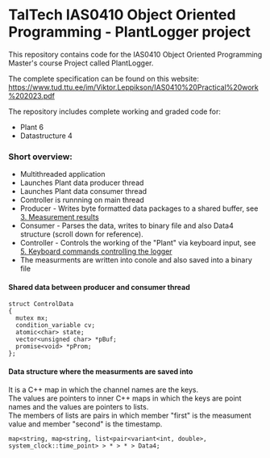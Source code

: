 # TalTech IAS0410 Object Oriented Programming - PlantLogger project
This repository contains code for the IAS0410 Object Oriented Programming Master's course Project called PlantLogger.

The complete specification can be found on this website: https://www.tud.ttu.ee/im/Viktor.Leppikson/IAS0410%20Practical%20work%202023.pdf

The repository includes complete working and graded code for:
* Plant 6
* Datastructure 4

### Short overview:
* Multithreaded application
* Launches Plant data producer thread
* Launches Plant data consumer thread
* Controller is runnning on main thread
* Producer - Writes byte formatted data packages to a shared buffer, see [3. Measurement results](https://www.tud.ttu.ee/im/Viktor.Leppikson/IAS0410%20Practical%20work%202023.pdf)
* Consumer - Parses the data, writes to binary file and also Data4 structure (scroll down for reference).
* Controller - Controls the working of the "Plant" via keyboard input, see [5. Keyboard commands controlling the logger](https://www.tud.ttu.ee/im/Viktor.Leppikson/IAS0410%20Practical%20work%202023.pdf)
* The measurments are written into conole and also saved into a binary file

#### Shared data between producer and consumer thread
```
struct ControlData 
{
  mutex mx;
  condition_variable cv;
  atomic<char> state;
  vector<unsigned char> *pBuf;
  promise<void> *pProm;
};
```
#### Data structure where the measurments are saved into

It is a C++ map in which the channel names are the keys.<br>The values are
pointers to inner C++ maps in which the keys are point names and the
values are pointers to lists.<br>The members of lists are pairs in which
member "first" is the measument value and member "second" is the
timestamp.
```
map<string, map<string, list<pair<variant<int, double>,
system_clock::time_point> > * > * > Data4;
```
